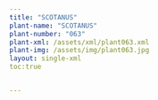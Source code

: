 ```yaml
---
title: "SCOTANUS"
plant-name: "SCOTANUS"
plant-number: "063"
plant-xml: /assets/xml/plant063.xml
plant-img: /assets/img/plant063.jpg
layout: single-xml
toc:true


---
```

